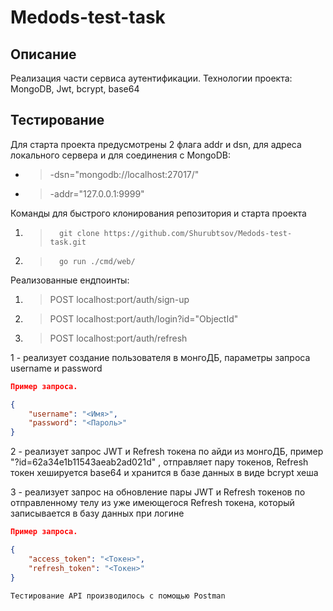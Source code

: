 # Medods-test-task

## Описание
Реализация части сервиса аутентификации. Технологии проекта: MongoDB, Jwt, bcrypt, base64

## Тестирование
Для старта проекта предусмотрены 2 флага addr и dsn, для адреса локального сервера и для соединения с MongoDB:
-  > -dsn="mongodb://localhost:27017/"
-  > -addr="127.0.0.1:9999"

Команды для быстрого клонирования репозитория и старта проекта
1.  >       git clone https://github.com/Shurubtsov/Medods-test-task.git
2.  >       go run ./cmd/web/


Реализованные ендпоинты:
1. > POST localhost:port/auth/sign-up
2. > POST localhost:port/auth/login?id="ObjectId"
3. > POST localhost:port/auth/refresh

1 - реализует создание пользователя в монгоДБ, параметры запроса username и password

```json
Пример запроса.

{
    "username": "<Имя>",
    "password": "<Пароль>"
}
```

2 - реализует запрос JWT и Refresh токена по айди из монгоДБ, пример "?id=62a34e1b11543aeab2ad021d" , отправляет пару токенов, Refresh токен хешируется base64 и хранится в базе данных в виде bcrypt хеша

3 - реализует запрос на обновление пары JWT и Refresh токенов по отправленному телу из уже имеющегося Refresh токена, который записывается в базу данных при логине

```json
Пример запроса.

{
    "access_token": "<Токен>",
    "refresh_token": "<Токен>"
}
```
`Тестирование API производилось с помощью Postman`
